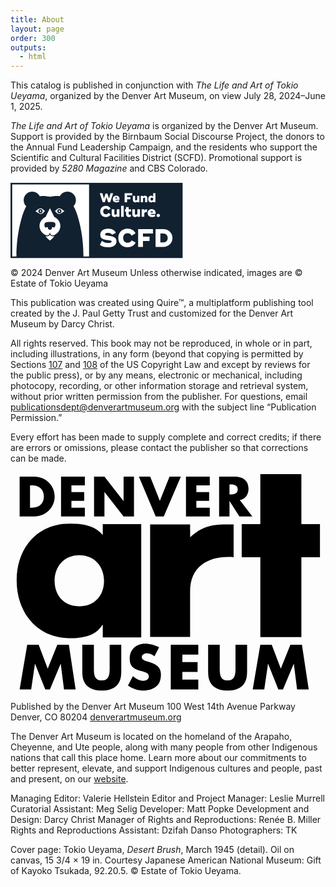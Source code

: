 ```yaml
---
title: About
layout: page
order: 300
outputs:
  - html
---
```


This catalog is published in conjunction with *The Life and Art of Tokio Ueyama*, organized by the Denver Art Museum, on view July 28, 2024–June 1, 2025.

*The Life and Art of Tokio Ueyama* is organized by the Denver Art Museum. Support is provided by the Birnbaum Social Discourse Project, the donors to the Annual Fund Leadership Campaign, and the residents who support the Scientific and Cultural Facilities District (SCFD). Promotional support is provided by *5280 Magazine* and CBS Colorado.

<div class="logo-scfd"><svg viewbox="0 0 276 122" width="276" height="122" xmlns="http://www.w3.org/2000/svg" xmlns:xlink="http://www.w3.org/1999/xlink"><defs><path id="a" d="M2.11464502e-15 0L275.601219 0 275.601219 120.666785 2.11464502e-15 120.666785z"/></defs><g transform="translate(.02 .784)" fill="none" fill-rule="evenodd"><mask id="b" fill="#fff"><use xlink:href="#a"/></mask><path fill="#112130" mask="url(#b)" d="M0 120.664923L126.218622 120.664923 126.218622 0 0 0z"/><path fill="#FFFFFF" mask="url(#b)" d="M2.70003251 118.030846L126.520587 118.030846 126.520587 2.63314615 2.70003251 2.63314615z"/><path fill="#112130" mask="url(#b)" d="M125.695526 120.666785L275.601219 120.666785 275.601219 0 125.695526 0z"/><g transform="translate(142.844 16.692)" fill="#FFFFFF"><path d="M0 0.186153846L0 0 4.14017373 0 6.56146922 8.52212308 9.27265121 0.414192308 12.0460845 0.414192308 14.7786363 8.52212308 17.1999318 0 21.3196648 0 21.3196648 0.186153846 16.6415286 14.5144154 13.3096922 14.5144154 10.6598324 6.63452308 8.01090168 14.5144154 4.69857687 14.5144154 0 0.186153846"/><path d="M28.051 8.48c-.124-1.223-.704-1.741-1.738-1.741-.994 0-1.636.601-1.844 1.741h3.582zm-.704 3.506c1.118 0 1.925-.29 2.773-.789l1.119 2.447c-1.097.725-2.443 1.181-4.223 1.181-3.911 0-6.251-2.135-6.251-5.411 0-3.069 2.07-5.37 5.464-5.37 3.788 0 5.796 2.57 5.361 6.655h-6.913c.455.892 1.428 1.287 2.67 1.287z"/><path d="M43.6399955 3.60766154L43.6399955 6.15796923 49.0224071 6.15796923 49.0224071 9.76656154 43.6399955 9.76656154 43.6399955 14.5144154 39.7079454 14.5144154 39.7079454 0 51.8162811 0 51.8162811 3.60766154 43.6399955 3.60766154"/><path d="M63.37 4.354v10.16h-3.58v-1.182c-.767.976-1.76 1.493-3.148 1.493-2.36 0-3.725-1.596-3.725-3.96v-6.51h3.602v6.096c0 .725.516 1.202 1.283 1.202.745 0 1.407-.353 1.987-1.057V4.354h3.58m12.692 3.65v6.51H72.46V8.397c0-.704-.518-1.182-1.285-1.182-.745 0-1.407.353-1.987 1.059v6.24h-3.58V4.354h3.58v1.162c.767-.954 1.76-1.473 3.147-1.473 2.36 0 3.726 1.576 3.726 3.96m9.338.291c-.518-.809-1.221-1.182-2.029-1.182-1.283 0-2.152.912-2.152 2.322 0 1.41.87 2.302 2.152 2.302.808 0 1.511-.353 2.03-1.182v-2.26zM88.98 0v14.514H85.4v-1.223c-.725.892-1.74 1.534-3.209 1.534-2.69 0-4.657-2.114-4.657-5.39 0-3.277 1.967-5.392 4.657-5.392 1.47 0 2.484.643 3.21 1.535V0h3.58zM.694 29.294c0-4.908 3.405-8.958 8.966-8.958 3.626 0 6.492 1.792 7.717 4.491l-3.846 2.21c-.638-1.448-2.009-2.357-3.822-2.357-2.793 0-4.288 2.013-4.288 4.614 0 2.577 1.569 4.59 4.362 4.59 1.812 0 3.233-.909 3.87-2.332l3.846 2.209c-1.224 2.7-4.115 4.49-7.766 4.49-5.56 0-9.039-4.048-9.039-8.957m30.718-3.435v12.025h-4.238v-1.399c-.907 1.153-2.083 1.767-3.724 1.767-2.793 0-4.41-1.89-4.41-4.688V25.86h4.263v7.215c0 .858.613 1.423 1.519 1.423.882 0 1.665-.417 2.352-1.252V25.86h4.238"/><path d="M34.0551588 37.8832385L38.2928905 37.8832385 38.2928905 20.2135154 34.0551588 20.2135154z"/><path d="M46.204 29.54v3.607c0 .982.613 1.35 1.494 1.35.76 0 1.323-.172 2.034-.516v3.657c-.907.417-1.812.614-3.062.614-2.744 0-4.704-1.374-4.704-4.442v-4.27H40.08v-3.681h1.886v-3.682h4.238v3.682h3.675v3.68h-3.675m18.128-3.68v12.025h-4.24v-1.399c-.905 1.153-2.081 1.767-3.723 1.767-2.792 0-4.41-1.89-4.41-4.688V25.86h4.263v7.215c0 .858.612 1.423 1.52 1.423.881 0 1.665-.417 2.35-1.252V25.86h4.24m11.193-.32v4.442c-1.985-.171-3.7.835-4.312 2.111v5.792h-4.239V25.86h4.239v2.159c.955-1.718 2.547-2.479 4.312-2.479m9.675 5.203c-.147-1.448-.834-2.061-2.058-2.061-1.177 0-1.936.712-2.181 2.061H85.2zm-.834 4.148c1.323 0 2.278-.344 3.283-.933l1.323 2.896c-1.298.859-2.89 1.399-4.998 1.399-4.63 0-7.398-2.528-7.398-6.406 0-3.632 2.45-6.356 6.467-6.356 4.484 0 6.86 3.044 6.346 7.878h-8.183c.54 1.056 1.69 1.522 3.16 1.522zm6.44.711c0-1.472 1.177-2.65 2.695-2.65 1.544 0 2.72 1.178 2.72 2.65s-1.176 2.65-2.72 2.65c-1.518 0-2.694-1.178-2.694-2.65M.134 82.656l3.28-6.41c2.915 2.477 6.316 3.49 10.487 3.49 3.24 0 5.102-.73 5.102-2.394 0-1.175-1.053-1.5-6.438-2.27C6.49 74.138.78 73.204.78 66.674c0-6.125 5.143-9.776 12.472-9.776 6.6 0 10.77 2.88 12.43 6.571l-6.154 3.123c-.81-2.19-3.28-3.041-6.398-3.041-3.563 0-4.656 1.095-4.656 2.433 0 1.217 1.093 1.622 6.155 2.353 6.154.892 12.066 1.987 12.066 8.6 0 6.367-5.547 9.572-13.321 9.572-5.183 0-9.475-1.258-13.241-3.854m29.478-10.951c0-8.113 5.627-14.806 14.819-14.806 5.993 0 10.73 2.962 12.754 7.424l-6.356 3.65c-1.053-2.393-3.321-3.894-6.317-3.894-4.616 0-7.086 3.326-7.086 7.626 0 4.259 2.591 7.584 7.208 7.584 2.996 0 5.344-1.5 6.396-3.853l6.357 3.65c-2.024 4.463-6.802 7.424-12.835 7.424-9.191 0-14.94-6.694-14.94-14.805"/><path d="M69.0487322 64.5656L69.0487322 69.5545231 79.5757 69.5545231 79.5757 76.6125462 69.0487322 76.6125462 69.0487322 85.9016231 61.3555907 85.9016231 61.3555907 57.5075769 85.0426619 57.5075769 85.0426619 64.5656 69.0487322 64.5656"/><path d="M108.648 71.705c0-4.26-2.916-7.14-7.086-7.14h-4.656v14.279h4.656c4.17 0 7.086-2.921 7.086-7.14zm7.693 0c0 8.071-6.356 14.197-14.779 14.197h-12.35V57.508h12.35c8.423 0 14.78 6.125 14.78 14.197z"/></g><g transform="translate(9.513 14.164)"><path d="M97.068 36.63c-1.739-5.35-3.658-9.773-5.778-13.433a13.646 13.646 0 0 0 3.846-9.513C95.136 6.126 89.021 0 81.476 0c-5.275 0-9.849 2.998-12.124 7.384-8.002-1.099-15.629.91-15.784.95-.157-.042-8.031-2.117-16.174-.896C35.128 3.022 30.539 0 25.24 0c-7.544 0-13.66 6.126-13.66 13.684 0 3.832 1.576 7.295 4.11 9.779-2.058 3.608-3.926 7.947-5.622 13.167C-1.53 72.335.076 106.036.076 106.036H107.06s1.608-33.701-9.993-69.406" fill="#112130"/><path d="M30.37 31.368s1.368-.856 3.079-2.227c1.71-1.37 3.31-2.306 5.02-2.306 1.711 0 2.674.594 4.383 1.964 1.71 1.37 2.908 2.398 2.908 2.398s-1.09.141-2.395 2.056c-.954 1.4-2.393 2.662-5.076 2.516-1.207-.065-2.658-.91-3.814-1.66-2.908-1.884-4.104-2.741-4.104-2.741" fill="#FFFFFF"/><path d="M41.77 31.368a3.343 3.343 0 0 1-3.341 3.345 3.342 3.342 0 0 1-3.34-3.345 3.342 3.342 0 0 1 3.34-3.345 3.342 3.342 0 0 1 3.34 3.345" fill="#112130"/><path d="M39.703 31.3a1.274 1.274 0 1 1-1.274-1.275c.703 0 1.274.57 1.274 1.276m37.06.067s-1.369-.856-3.079-2.227c-1.71-1.37-3.311-2.306-5.021-2.306s-2.673.594-4.382 1.964c-1.71 1.37-2.907 2.398-2.907 2.398s1.09.141 2.393 2.056c.954 1.4 2.394 2.662 5.078 2.516 1.207-.065 2.657-.91 3.814-1.66 2.907-1.884 4.104-2.741 4.104-2.741" fill="#FFFFFF"/><path d="M65.364 31.368a3.342 3.342 0 0 0 3.34 3.345 3.343 3.343 0 0 0 3.34-3.345 3.342 3.342 0 0 0-3.34-3.345 3.342 3.342 0 0 0-3.34 3.345" fill="#112130"/><path d="M67.43 31.3a1.274 1.274 0 1 0 2.547 0 1.275 1.275 0 1 0-2.546 0M56.24 71.167c-2.284-.66-2.632-2.87-2.632-2.87s-.078 1.841-2.575 2.87c-2.196.903-4.684-.233-4.684-.233s1.99 2.828 3.652 4.448c1.367 1.334 3.566 3.055 3.566 3.055s2.2-1.721 3.567-3.055c1.66-1.62 3.597-4.448 3.597-4.448s-1.856.992-4.49.233" fill="#FFFFFF"/><path d="M51.181 69.485c1.829-.998 2.388-4.408 2.388-4.408s.558 3.41 2.387 4.408c1.389.758 2.984.561 3.897.346 5.94-2.421 10.366-8.117 10.366-14.76 0-6.389-4.096-11.902-9.694-14.468L53.568 26.59l-6.956 14.012c-5.598 2.566-9.694 8.079-9.694 14.469 0 6.642 4.426 12.338 10.366 14.759.914.215 2.508.412 3.897-.346" fill="#FFFFFF"/><path d="M58.605 48.891c-1.985-.233-4.875-.42-8.91-.168-4.035.253-4.865 1.676-4.96 5.052-.067 2.437 1.143 3.234 2.646 4.027-.019-.01-.044-.026-.06-.037a1.706 1.706 0 0 1 1.59-1.025c.96 0 1.738.78 1.738 1.74 0 .333-.133.719-.296 1.005 1.66 1.008 3.22 2.025 3.22 2.025s1.708-1.026 3.3-1.965a1.89 1.89 0 0 1-.333-1.064c0-.96.777-1.74 1.737-1.74.683 0 1.307.496 1.595 1.078.944-.613 2.395-1.98 2.515-4.212.168-3.116-.924-4.379-3.782-4.716" fill="#112130"/></g></g></svg></div>

© 2024 Denver Art Museum
Unless otherwise indicated, images are © Estate of Tokio Ueyama


This publication was created using Quire™, a multiplatform publishing tool created by the J. Paul Getty Trust and customized for the Denver Art Museum by Darcy Christ.

All rights reserved. This book may not be reproduced, in whole or in part, including illustrations, in any form (beyond that copying is permitted by Sections [107](https://www.copyright.gov/fair-use/#:~:text=Section%20107%20of%20the%20Copyright,may%20qualify%20as%20fair%20use.) and [108](https://www.copyright.gov/policy/section108/) of the US Copyright Law and except by reviews for the public press), or by any means, electronic or mechanical, including photocopy, recording, or other information storage and retrieval system, without prior written permission from the publisher. For questions, email publicationsdept@denverartmuseum.org with the subject line “Publication Permission.”

Every effort has been made to supply complete and correct credits; if there are errors or omissions, please contact the publisher so that corrections can be made.

<div class="logo-dam"><svg xmlns="http://www.w3.org/2000/svg" viewbox="0 0 512 357" width="512" height="357"><path fill="##112130" fill-rule="evenodd" d="M95.898 83.643c20.265 0 41.032 2.37 54.085 18.535v-17.96h62.511v184.269h-62.511v-20.475h-.687c-10.993 18.32-32.788 21.657-53.398 21.657C43.69 269.669 10 228.616 10 175.814c0-52.8 33.69-92.171 85.898-92.171zM472.793 3v81.428H503v53.691h-30.207v129.933h-66.72V138.12H375.82V84.428h30.251V3h66.721zM291.915 84.833v.096c.007.65.043 4.488.068 8.687l.003.617.002.31.004.784.002.392.003.782c.005 1.17.008 2.317.01 3.382v.698c-.002 2.736-.022 4.793-.078 5.028l-.003.01.534-.466c17.955-15.628 31.691-20.269 57.705-20.269h12.494v53.287c-.002.001-.006.003-.014.003h-.02c-.234-.007-1.764-.214-8.54-.435-34.061 0-62.17 16.242-62.17 56.099v73.778h-64.966V84.833h64.966zm-180.06 50.033c-25.415 0-40.184 19.036-40.184 41.666 0 23.346 14.769 41.306 40.185 41.306 25.417 0 40.187-17.96 40.187-41.306 0-22.63-14.77-41.666-40.187-41.666zM38.809 7.02c18.097 0 33.006 14.193 33.006 32.428 0 18.236-14.995 32.43-33.006 32.43H14.852V7.021h23.956zm113.895 0l30.939 39.654h.17V7.02h16.89V71.88h-16.89l-30.936-39.74h-.173v39.74h-16.89V7.021h16.89zm74.352 0l15.684 39.395 15.77-39.395h18.356l-27.748 64.857h-13.099L208.701 7.02h18.354zM364.32 7.02c12.84 0 22.579 6.11 22.579 19.956 0 8.946-4.997 16.688-14.22 18.322l20.423 26.58h-21.026l-15.94-24.945h-.174v24.945h-16.89V7.02h25.248zm-40.43 0V21.3h-21.792V32.14h20.759v14.277h-20.759v11.182h21.792v14.28h-38.68V7.02h38.68zm-203.061 0V21.3H99.036V32.14h20.757v14.277H99.036v11.182h21.793v14.28H82.146V7.02h38.683zM35.707 21.3h-3.964v36.3h3.793c10.08 0 18.697-5.505 18.697-18.15 0-11.612-7.667-18.15-18.526-18.15zm322.14-1.377h-1.885v16.172h1.637c5.517 0 11.719-1.031 11.719-8.085 0-6.95-6.018-8.056-11.472-8.087zM27.177 280.493h18.584l14.732 38.736 15.6-38.736H94.87l10.977 72.474H86.975l-5.297-41.716h-.192l-17.428 41.716h-7.511l-16.66-41.716h-.191l-6.066 41.716H14.852l12.326-72.474m152.868 0v40.755c0 9.322-.384 18.55-7.606 25.567-6.067 5.96-15.6 8.075-24.075 8.075-8.473 0-18.004-2.116-24.072-8.075-7.221-7.017-7.607-16.245-7.607-25.567v-40.755h18.873v38.158c0 9.422.674 19.707 12.806 19.707 12.134 0 12.809-10.285 12.809-19.707v-38.158h18.872m53.975 18.648c-3.467-2.884-7.897-4.807-12.516-4.807-3.467 0-8.09 2.02-8.09 6.055 0 4.23 5.103 5.864 8.378 6.921l4.815 1.444c10.11 2.978 17.908 8.074 17.908 19.798 0 7.21-1.731 14.61-7.507 19.511-5.682 4.809-13.29 6.827-20.608 6.827-9.146 0-18.104-3.075-25.52-8.267l8.091-15.186c4.719 4.133 10.302 7.496 16.755 7.496 4.43 0 9.146-2.212 9.146-7.306 0-5.287-7.415-7.11-11.458-8.267-11.843-3.363-19.645-6.438-19.645-20.471 0-14.706 10.497-24.319 25.037-24.319 7.317 0 16.275 2.308 22.727 5.961l-7.513 14.61m45.349-2.69v12.11h24.708v15.955H279.37v12.494h25.863v15.957h-44.735v-72.476h44.735v15.96H279.37m105.203-15.958v40.755c0 9.322-.384 18.55-7.605 25.567-6.068 5.96-15.602 8.075-24.074 8.075-8.474 0-18.006-2.116-24.074-8.075-7.221-7.017-7.607-16.245-7.607-25.567v-40.755h18.873v38.158c0 9.422.674 19.707 12.808 19.707 12.132 0 12.807-10.285 12.807-19.707v-38.158h18.872m21.448 0h18.584l14.733 38.736 15.598-38.736h18.778l10.978 72.474h-18.875l-5.296-41.716h-.19l-17.429 41.716h-7.513l-16.659-41.716h-.19l-6.066 41.716h-18.777l12.324-72.474"/></svg></div>


Published by the Denver Art Museum
100 West 14th Avenue Parkway
Denver, CO 80204
[denverartmuseum.org](https://www.denverartmuseum.org/en) 

The Denver Art Museum is located on the homeland of the Arapaho, Cheyenne, and Ute people, along with many people from other Indigenous nations that call this place home. Learn more about our commitments to better represent, elevate, and support Indigenous cultures and people, past and present, on our [website](https://www.denverartmuseum.org/en/values-and-philosophy).

Managing Editor: Valerie Hellstein
Editor and Project Manager: Leslie Murrell
Curatorial Assistant: Meg Selig
Developer: Matt Popke
Development and Design: Darcy Christ
Manager of Rights and Reproductions: Renée B. Miller
Rights and Reproductions Assistant: Dzifah Danso
Photographers: TK

Cover page: Tokio Ueyama, *Desert Brush*, March 1945 (detail). Oil on canvas, 15 3/4 × 19 in. Courtesy Japanese American National Museum: Gift of Kayoko Tsukada, 92.20.5. © Estate of Tokio Ueyama.